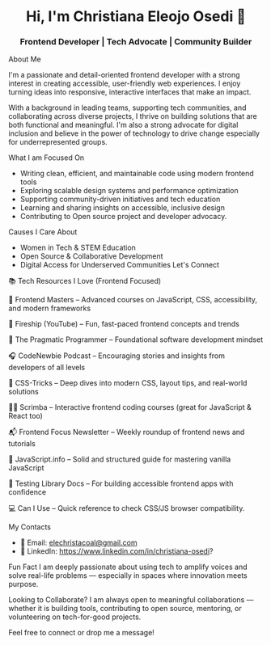<h1 align="center">Hi, I'm Christiana Eleojo Osedi 👋</h1>
<h3 align="center">Frontend Developer | Tech Advocate | Community Builder</h3>


About Me

I'm a passionate and detail-oriented frontend developer with a strong interest in creating accessible, user-friendly web experiences. I enjoy turning ideas into responsive, interactive interfaces that make an impact.

With a background in leading teams, supporting tech communities, and collaborating across diverse projects, I thrive on building solutions that are both functional and meaningful. I'm also a strong advocate for digital inclusion and believe in the power of technology to drive change especially for underrepresented groups.


What I am Focused On

- Writing clean, efficient, and maintainable code using modern frontend tools
- Exploring scalable design systems and performance optimization
- Supporting community-driven initiatives and tech education
- Learning and sharing insights on accessible, inclusive design
- Contributing to Open source project and developer advocacy.


Causes I Care About

- Women in Tech & STEM Education
- Open Source & Collaborative Development
- Digital Access for Underserved Communities
 Let's Connect





📚 Tech Resources I Love (Frontend Focused)

📖 Frontend Masters – Advanced courses on JavaScript, CSS, accessibility, and modern frameworks

🎥 Fireship (YouTube) – Fun, fast-paced frontend concepts and trends

📖 The Pragmatic Programmer – Foundational software development mindset

🎧 CodeNewbie Podcast – Encouraging stories and insights from developers of all levels

📘 CSS-Tricks – Deep dives into modern CSS, layout tips, and real-world solutions

🧑‍🏫 Scrimba – Interactive frontend coding courses (great for JavaScript & React too)

📬 Frontend Focus Newsletter – Weekly roundup of frontend news and tutorials

🧠 JavaScript.info – Solid and structured guide for mastering vanilla JavaScript

🧪 Testing Library Docs – For building accessible frontend apps with confidence

💻 Can I Use – Quick reference to check CSS/JS browser compatibility.




My Contacts 
- 📧 Email: elechristacoal@gmail.com
- 💼 LinkedIn: https://www.linkedin.com/in/christiana-osedi?




 Fun Fact
I am deeply passionate about using tech to amplify voices and solve real-life problems — especially in spaces where innovation meets purpose.



 Looking to Collaborate?
I am always open to meaningful collaborations — whether it is building tools, contributing to open source, mentoring, or volunteering on tech-for-good projects.

Feel free to connect or drop me a message!


